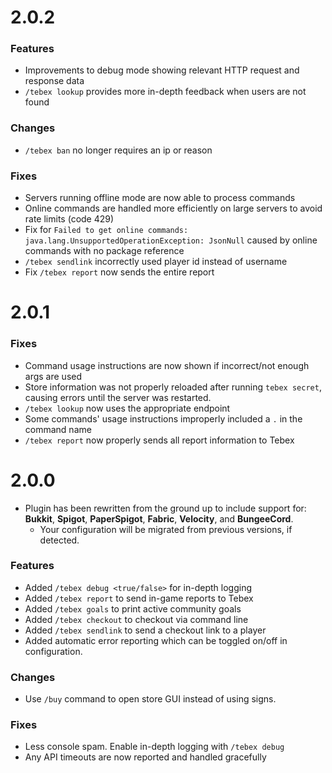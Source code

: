 2.0.2
=====

### Features
- Improvements to debug mode showing relevant HTTP request and response data
- `/tebex lookup` provides more in-depth feedback when users are not found

### Changes
- `/tebex ban` no longer requires an ip or reason

### Fixes
- Servers running offline mode are now able to process commands
- Online commands are handled more efficiently on large servers to avoid rate limits (code 429)
- Fix for `Failed to get online commands: java.lang.UnsupportedOperationException: JsonNull` caused by online commands with no package reference
- `/tebex sendlink` incorrectly used player id instead of username
- Fix `/tebex report` now sends the entire report

2.0.1
=====

### Fixes
- Command usage instructions are now shown if incorrect/not enough args are used
- Store information was not properly reloaded after running `tebex secret`, causing errors until the server was restarted.
- `/tebex lookup` now uses the appropriate endpoint
- Some commands' usage instructions improperly included a `.` in the command name
- `/tebex report` now properly sends all report information to Tebex

2.0.0
=====
- Plugin has been rewritten from the ground up to include support for: **Bukkit**, **Spigot**, **PaperSpigot**, **Fabric**, **Velocity**, and **BungeeCord**.
  - Your configuration will be migrated from previous versions, if detected.
  
### Features
- Added `/tebex debug <true/false>` for in-depth logging
- Added `/tebex report` to send in-game reports to Tebex
- Added `/tebex goals` to print active community goals
- Added `/tebex checkout` to checkout via command line
- Added `/tebex sendlink` to send a checkout link to a player
- Added automatic error reporting which can be toggled on/off in configuration.

### Changes
- Use `/buy` command to open store GUI instead of using signs.

### Fixes
- Less console spam. Enable in-depth logging with `/tebex debug`
- Any API timeouts are now reported and handled gracefully